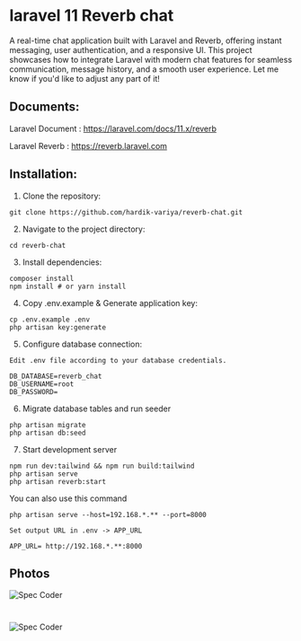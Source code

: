 # laravel 11 Reverb chat
A real-time chat application built with Laravel and Reverb, offering instant messaging, user authentication, and a responsive UI. This project showcases how to integrate Laravel with modern chat features for seamless communication, message history, and a smooth user experience.  Let me know if you'd like to adjust any part of it!


## Documents:

Laravel Document : https://laravel.com/docs/11.x/reverb

Laravel Reverb : https://reverb.laravel.com

## Installation:

1. Clone the repository:
```
git clone https://github.com/hardik-variya/reverb-chat.git
```
2. Navigate to the project directory:
```
cd reverb-chat
```
3. Install dependencies:
```
composer install
npm install # or yarn install
```
4. Copy .env.example & Generate application key:
```
cp .env.example .env
php artisan key:generate
```
5. Configure database connection:

```
Edit .env file according to your database credentials.

DB_DATABASE=reverb_chat
DB_USERNAME=root
DB_PASSWORD=
```

6. Migrate database tables and run seeder
```
php artisan migrate
php artisan db:seed
```
7. Start development server
```
npm run dev:tailwind && npm run build:tailwind
php artisan serve
php artisan reverb:start
```
You can also use this command

```
php artisan serve --host=192.168.*.** --port=8000 

Set output URL in .env -> APP_URL 

APP_URL= http://192.168.*.**:8000
```

## Photos
![Spec Coder](https://i.postimg.cc/3xtp6rtZ/Screenshot-from-2024-11-16-15-43-13.png)
#
![Spec Coder](https://i.postimg.cc/Vvsm3wGj/Screenshot-from-2024-11-16-15-35-51.png)
